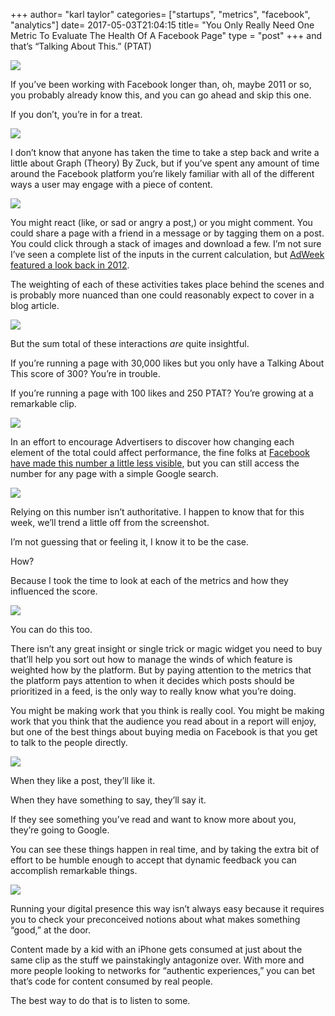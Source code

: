 +++
author= "karl taylor"
categories= ["startups", "metrics", "facebook", "analytics"]
date= 2017-05-03T21:04:15
title= "You Only Really Need One Metric To Evaluate The Health Of A Facebook Page"
type = "post"
+++
and that’s “Talking About This.” (PTAT)

  ![](https://raw.githubusercontent.com/karljtaylor/kjt/blog/content/assets/90632-1oyub4gxswh12lbkzaai6eg.png)  


 If you’ve been working with Facebook longer than, oh, maybe 2011 or so, you probably already know this, and you can go ahead and skip this one.

 If you don’t, you’re in for a treat.

  ![](https://raw.githubusercontent.com/karljtaylor/kjt/blog/content/assets/d78b5-1z0cp1c0vxijzq_tfsyp6qg.jpeg)  


 I don’t know that anyone has taken the time to take a step back and write a little about Graph (Theory) By Zuck, but if you’ve spent any amount of time around the Facebook platform you’re likely familiar with all of the different ways a user may engage with a piece of content.

  ![](https://raw.githubusercontent.com/karljtaylor/kjt/blog/content/assets/fb871-1rdmttkrmziitgnwogwgc4a.jpeg)  


 You might react (like, or sad or angry a post,) or you might comment. You could share a page with a friend in a message or by tagging them on a post. You could click through a stack of images and download a few. I’m not sure I’ve seen a complete list of the inputs in the current calculation, but [AdWeek featured a look back in 2012](http://www.adweek.com/digital/people-talking-about-this-defined/).

 The weighting of each of these activities takes place behind the scenes and is probably more nuanced than one could reasonably expect to cover in a blog article.

  ![](https://raw.githubusercontent.com/karljtaylor/kjt/blog/content/assets/0dc9b-1pwlcxjojq5sstyofl9fr6q.jpeg)  


 But the sum total of these interactions *are* quite insightful.

 If you’re running a page with 30,000 likes but you only have a Talking About This score of 300? You’re in trouble.

 If you’re running a page with 100 likes and 250 PTAT? You’re growing at a remarkable clip.

  ![](https://raw.githubusercontent.com/karljtaylor/kjt/blog/content/assets/3804a-11w_ra1cfalqqmwldzzkjgg.jpeg)  


 In an effort to encourage Advertisers to discover how changing each element of the total could affect performance, the fine folks at [Facebook have made this number a little less visible](http://wikimotive.com/wikiblog/people-talking-about-this-facebook/), but you can still access the number for any page with a simple Google search.

  ![](https://raw.githubusercontent.com/karljtaylor/kjt/blog/content/assets/5924c-1elndirhroslelxgtix5yea.png)  


 Relying on this number isn’t authoritative. I happen to know that for this week, we’ll trend a little off from the screenshot.

 I’m not guessing that or feeling it, I know it to be the case.

 How?

 Because I took the time to look at each of the metrics and how they influenced the score.

  ![](https://raw.githubusercontent.com/karljtaylor/kjt/blog/content/assets/17845-1vsujtgoced3yytwlgsmtlg.jpeg)  


 You can do this too.

 There isn’t any great insight or single trick or magic widget you need to buy that’ll help you sort out how to manage the winds of which feature is weighted how by the platform. But by paying attention to the metrics that the platform pays attention to when it decides which posts should be prioritized in a feed, is the only way to really know what you’re doing.

 You might be making work that you think is really cool. You might be making work that you think that the audience you read about in a report will enjoy, but one of the best things about buying media on Facebook is that you get to talk to the people directly.

  ![](https://raw.githubusercontent.com/karljtaylor/kjt/blog/content/assets/e4d73-17lrpbqcgez7tnn78ritprq.jpeg)  


 When they like a post, they’ll like it.

 When they have something to say, they’ll say it.

 If they see something you’ve read and want to know more about you, they’re going to Google.

 You can see these things happen in real time, and by taking the extra bit of effort to be humble enough to accept that dynamic feedback you can accomplish remarkable things.

  ![](https://raw.githubusercontent.com/karljtaylor/kjt/blog/content/assets/1a092-14zdze_yu0qy0sp3yrewnhq.jpeg)  


 Running your digital presence this way isn’t always easy because it requires you to check your preconceived notions about what makes something “good,” at the door.

 Content made by a kid with an iPhone gets consumed at just about the same clip as the stuff we painstakingly antagonize over. With more and more people looking to networks for “authentic experiences,” you can bet that’s code for content consumed by real people.

 The best way to do that is to listen to some.
